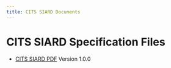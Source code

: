 ```yaml
---
title: CITS SIARD Documents
---
```

CITS SIARD Specification Files
=======================

- [CITS SIARD PDF](./CITS_SIARD_version1_0_0.pdf)
  Version 1.0.0
